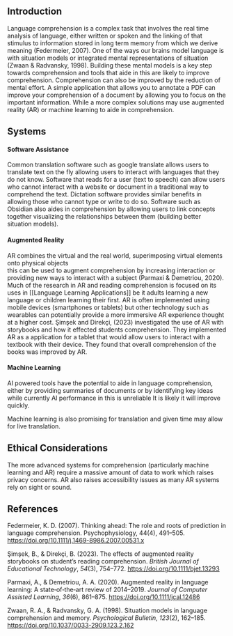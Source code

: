 ## Introduction

Language comprehension is a complex task that involves the real time analysis of language, either written or spoken and the linking of that stimulus to information stored in long term memory from which we derive meaning (Federmeier, 2007). One of the ways our brains model language is with situation models or integrated mental representations of situation (Zwaan & Radvansky, 1998). 
Building these mental models is a key step towards comprehension and tools that aide in this are likely to improve comprehension. Comprehension can also be improved by the reduction of mental effort. A simple application that allows you to annotate a PDF can improve your comprehension of a document by allowing you to focus on the important information. While a more complex solutions may use augmented reality (AR) or machine learning to aide in comprehension.
## Systems

#### Software Assistance

Common translation software such as google translate allows users to translate text on the fly allowing users to interact with languages that they do not know. Software that reads for a user (text to speech) can allow users who cannot interact with a website or document in a traditional way to comprehend the text. Dictation software provides similar benefits in allowing those who cannot type or write to do so. Software such as Obsidian also aides in comprehension by allowing users to link concepts together visualizing the relationships between them (building better situation models).  
#### Augmented Reality

AR combines the virtual and the real world, superimposing virtual elements onto physical objects  
this can be used to augment comprehension by increasing interaction or providing new ways to interact with a subject (Parmaxi & Demetriou, 2020). Much of the research in AR and reading comprehension is focused on its uses in [[Language Learning Applications]] be it adults learning a new language or children learning their first.  AR is often implemented using mobile devices (smartphones or tablets) but other technology such as wearables can potentially provide a more immersive AR experience thought at a higher cost.  Şimşek and Direkçi, (2023) investigated the use of AR with storybooks and how it effected students comprehension. They implemented AR as a application for a tablet that would allow users to interact with a textbook with their device. They found that overall comprehension of the books was improved by AR. 

#### Machine Learning

AI powered tools have the potential to aide in language comprehension, either by providing summaries of documents or by identifying key ideas while currently AI performance in this is  unreliable It is likely it will improve quickly.

Machine learning is also promising for translation and given time may allow for live translation. 
## Ethical Considerations 

The more advanced systems for comprehension (particularly machine learning and AR) require a massive amount of data to work which raises privacy concerns. AR also raises accessibility issues as many AR systems rely on sight or sound. 

## References 

Federmeier, K. D. (2007). Thinking ahead: The role and roots of prediction in language comprehension. Psychophysiology, 44(4), 491–505. https://doi.org/10.1111/j.1469-8986.2007.00531.x

Şimşek, B., & Direkçi, B. (2023). The effects of augmented reality storybooks on student’s reading comprehension. _British Journal of Educational Technology_, _54_(3), 754–772. https://doi.org/10.1111/bjet.13293

Parmaxi, A., & Demetriou, A. A. (2020). Augmented reality in language learning: A state‐of‐the‐art review of 2014–2019. _Journal of Computer Assisted Learning_, _36_(6), 861–875. https://doi.org/10.1111/jcal.12486

Zwaan, R. A., & Radvansky, G. A. (1998). Situation models in language comprehension and memory. _Psychological Bulletin_, _123_(2), 162–185. https://doi.org/10.1037/0033-2909.123.2.162